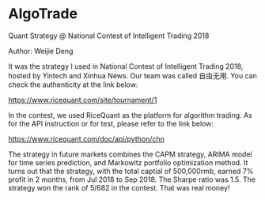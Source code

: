 # AlgoTrade
Quant Strategy @ National Contest of Intelligent Trading 2018

Author: Weijie Deng

It was the strategy I used in National Contest of Intelligent Trading 2018, hosted by Yintech and Xinhua News. Our team was called 自由无用. You can check the authenticity at the link below:

https://www.ricequant.com/site/tournament/1

In the contest, we used RiceQuant as the platform for algorithm trading. As for the API instruction or for test, please refer to the link below:

https://www.ricequant.com/doc/api/python/chn

The strategy in future markets combines the CAPM strategy, ARIMA model for time series prediction, and Markowitz portfolio optimization method. It turns out that the strategy, with the total captial of 500,000rmb, earned 7% profit in 2 months, from Jul 2018 to Sep 2018. The Sharpe ratio was 1.5. The strategy won the rank of 5/682 in the contest. That was real money!
